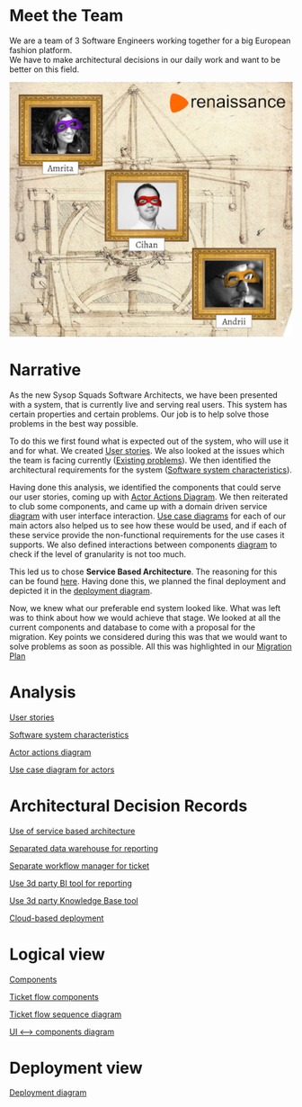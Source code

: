 # Meet the Team

We are a team of 3 Software Engineers working together for a big European fashion platform.  
We have to make architectural decisions in our daily work and want to be better on this field.

![team](./assets/r_team.png?v=4)

# Narrative
As the new Sysop Squads Software Architects, we have been presented with a system, that is currently live and serving real users. This system has certain properties and certain problems. Our job is to help solve those problems in the best way possible.

To do this we first found what is expected out of the system, who will use it and for what. We created [User stories](docs/user_stories.md). 
We also looked at the issues which the team is facing currently ([Existing problems](./docs/problems.md)). We then identified the architectural requirements for the system ([Software system characteristics](docs/system_characteristics.md)).

Having done this analysis, we identified the components that could serve our user stories, coming up with [Actor Actions Diagram](diagrams/1_actor_action.md).
We then reiterated to club some components, and came up with a domain driven service [diagram](diagrams/50_ui_components.md) with user interface interaction. [Use case diagrams](diagrams/3_use_case_diagram.md) for each of our main actors also helped us to see how these would be used, and if each of these service provide the non-functional requirements for the use cases it supports. We also defined interactions between components [diagram](./diagrams/30_components.md) to check if the level of granularity is not too much. 

This led us to chose **Service Based Architecture**. The reasoning for this can be found [here](adr/2021_04_30_1_service_oriented_architecture.md).
Having done this, we planned the final deployment and depicted it in the [deployment diagram](diagrams/60_deployment.md).

Now, we knew what our preferable end system looked like. What was left was to think about how we would achieve that stage. We looked at all the current components and database to come with a proposal for the migration. Key points we considered during this was that we would want to solve problems as soon as possible. All this was highlighted in our [Migration Plan](docs/migration_plan.md)

# Analysis

[User stories](docs/user_stories.md)

[Software system characteristics](docs/system_characteristics.md)

[Actor actions diagram](diagrams/1_actor_action.md)

[Use case diagram for actors](diagrams/3_use_case_diagram.md)

# Architectural Decision Records

[Use of service based architecture](adr/2021_04_30_1_service_oriented_architecture.md) 

[Separated data warehouse for reporting](adr/2021_04_27_1_separated_warehouse.md)

[Separate workflow manager for ticket](adr/2021_04_30_2_ticket_workflow_manager.md)

[Use 3d party BI tool for reporting](adr/2021_04_27_2__bi_tool.md)

[Use 3d party Knowledge Base tool](adr/2021_04_28_1_kb_tool.md)

[Cloud-based deployment](adr/2021_05_01_cloud_provider.md)

# Logical view

[Components](diagrams/30_components.md)

[Ticket flow components](diagrams/40_ticket_flow_components.md)

[Ticket flow sequence diagram](diagrams/15_ticket_flow_sequence.md)

[UI <--> components diagram](diagrams/50_ui_components.md)

# Deployment view

[Deployment diagram](diagrams/60_deployment.md)